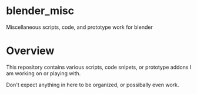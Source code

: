 # blender_misc
Miscellaneous scripts, code, and prototype work for blender

# Overview
This repository contains various scripts, code snipets, or prototype addons I am working on or playing with.

Don't expect anything in here to be organized, or possibally even work.
